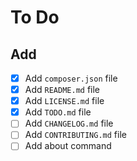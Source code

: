 # To Do

## Add

- [x] Add `composer.json` file
- [x] Add `README.md` file
- [x] Add `LICENSE.md` file
- [x] Add `TODO.md` file
- [ ] Add `CHANGELOG.md` file
- [ ] Add `CONTRIBUTING.md` file
- [ ] Add about command

